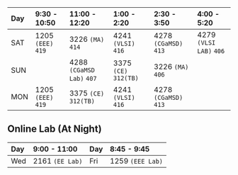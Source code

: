 | Day | 9:30 - 10:50       | 11:00 - 12:20            | 1:00 - 2:20           | 2:30 - 3:50           |             4:00 - 5:20 |
| :---| :------------------| :------------------------| :---------------------| :---------------------| :---------------------- |
|SAT  | 1205 `(EEE)` `419` | 3226 `(MA)` `414`        | 4241 `(VLSI)` `416`   | 4278 `(CGaMSD)` `413` | 4279 `(VLSI LAB)` `406` |
|SUN  |                    | 4288 `(CGaMSD Lab)` `407`| 3375 `(CE)` `312(TB)` | 3226 `(MA)` `406`     |                         |
|MON  | 1205 `(EEE)` `419` | 3375 `(CE)` `312(TB)`    | 4241 `(VLSI)` `416`   | 4278 `(CGaMSD)` `413` |                         |

##                                                            Online Lab (At Night)
| Day | 9:00 - 11:00    | Day | 8:45 - 9:45      |
| :---| :---------------| :---| :----------------|
| Wed | 2161 `(EE Lab)` | Fri | 1259 `(EEE Lab)` |